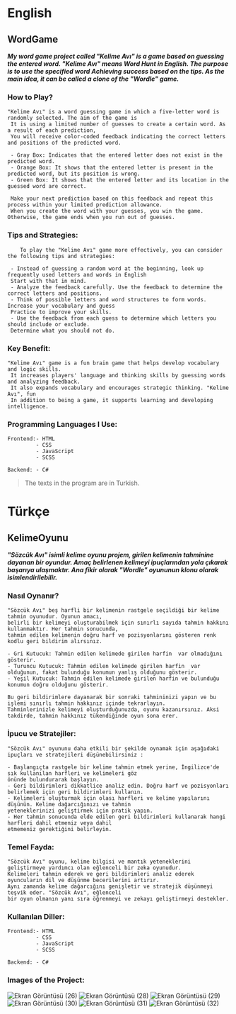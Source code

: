 # English
## WordGame
***My word game project called "Kelime Avı" is a game based on guessing the entered word. "Kelime Avı" means Word Hunt in English. The purpose is to use the specified word
Achieving success based on the tips. As the main idea, it can be called a clone of the "Wordle" game.***

### How to Play?

    "Kelime Avı" is a word guessing game in which a five-letter word is randomly selected. The aim of the game is
     It is using a limited number of guesses to create a certain word. As a result of each prediction,
     You will receive color-coded feedback indicating the correct letters and positions of the predicted word.
    
     - Gray Box: Indicates that the entered letter does not exist in the predicted word.
     - Orange Box: It shows that the entered letter is present in the predicted word, but its position is wrong.
     - Green Box: It shows that the entered letter and its location in the guessed word are correct.

     Make your next prediction based on this feedback and repeat this process within your limited prediction allowance.
     When you create the word with your guesses, you win the game. Otherwise, the game ends when you run out of guesses.
    
### Tips and Strategies:

        To play the "Kelime Avı" game more effectively, you can consider the following tips and strategies:

     - Instead of guessing a random word at the beginning, look up frequently used letters and words in English
     Start with that in mind.
     - Analyze the feedback carefully. Use the feedback to determine the correct letters and positions.
     - Think of possible letters and word structures to form words. Increase your vocabulary and guess
     Practice to improve your skills.
     - Use the feedback from each guess to determine which letters you should include or exclude.
     Determine what you should not do.

### Key Benefit:

    "Kelime Avı" game is a fun brain game that helps develop vocabulary and logic skills.
     It increases players' language and thinking skills by guessing words and analyzing feedback.
     It also expands vocabulary and encourages strategic thinking. "Kelime Avı", fun
     In addition to being a game, it supports learning and developing intelligence.
        
### Programming Languages ​​I Use:

    Frontend:- HTML
             - CSS
             - JavaScript
             - SCSS
    
    Backend: - C#    


> The texts in the program are in Turkish.

# Türkçe
## KelimeOyunu
***"Sözcük Avı" isimli  kelime oyunu projem, girilen kelimenin tahminine dayanan bir oyundur. Amaç belirlenen kelimeyi
ipuçlarından yola çıkarak başarıya ulaşmaktır. Ana fikir olarak "Wordle" oyununun klonu olarak isimlendirilebilir.***

### Nasıl Oynanır?


    "Sözcük Avı" beş harfli bir kelimenin rastgele seçildiği bir kelime tahmin oyunudur. Oyunun amacı, 
    belirli bir kelimeyi oluşturabilmek için sınırlı sayıda tahmin hakkını kullanmaktır. Her tahmin sonucunda, 
    tahmin edilen kelimenin doğru harf ve pozisyonlarını gösteren renk kodlu geri bildirim alırsınız.

    - Gri Kutucuk: Tahmin edilen kelimede girilen harfin  var olmadığını gösterir.
    - Turuncu Kutucuk: Tahmin edilen kelimede girilen harfin  var olduğunun, fakat bulunduğu konumun yanlış olduğunu gösterir.
    - Yeşil Kutucuk: Tahmin edilen kelimede girilen harfin ve bulunduğu konumun doğru olduğunu gösterir.
    
    Bu geri bildirimlere dayanarak bir sonraki tahmininizi yapın ve bu işlemi sınırlı tahmin hakkınız içinde tekrarlayın.
    Tahminlerinizle kelimeyi oluşturduğunuzda, oyunu kazanırsınız. Aksi takdirde, tahmin hakkınız tükendiğinde oyun sona erer.

### İpucu ve Stratejiler:

    "Sözcük Avı" oyununu daha etkili bir şekilde oynamak için aşağıdaki ipuçları ve stratejileri düşünebilirsiniz :

    - Başlangıçta rastgele bir kelime tahmin etmek yerine, İngilizce'de sık kullanılan harfleri ve kelimeleri göz 
    önünde bulundurarak başlayın.
    - Geri bildirimleri dikkatlice analiz edin. Doğru harf ve pozisyonları belirlemek için geri bildirimleri kullanın.
    - Kelimeleri oluşturmak için olası harfleri ve kelime yapılarını düşünün. Kelime dağarcığınızı ve tahmin 
    yeteneklerinizi geliştirmek için pratik yapın.
    - Her tahmin sonucunda elde edilen geri bildirimleri kullanarak hangi harfleri dahil etmeniz veya dahil
    etmemeniz gerektiğini belirleyin.

### Temel Fayda:

    "Sözcük Avı" oyunu, kelime bilgisi ve mantık yeteneklerini geliştirmeye yardımcı olan eğlenceli bir zeka oyunudur.
    Kelimeleri tahmin ederek ve geri bildirimleri analiz ederek oyuncuların dil ve düşünme becerilerini artırır.
    Aynı zamanda kelime dağarcığını genişletir ve stratejik düşünmeyi teşvik eder. "Sözcük Avı", eğlenceli
    bir oyun olmanın yanı sıra öğrenmeyi ve zekayı geliştirmeyi destekler.
    
### Kullanılan Diller:

    Frontend:- HTML
             - CSS
             - JavaScript
             - SCSS
    
    Backend: - C#

### Images of the Project:

![Ekran Görüntüsü (26)](https://github.com/omer-gulsoy/KelimeOyunu/assets/139320509/fa835151-a1fa-48de-9856-1e7ae76b8687)
![Ekran Görüntüsü (28)](https://github.com/omer-gulsoy/KelimeOyunu/assets/139320509/ad3d9219-5c98-45f8-9fce-3d8b5677bf9b)
![Ekran Görüntüsü (29)](https://github.com/omer-gulsoy/KelimeOyunu/assets/139320509/6297b3a1-39ce-4dc4-b806-5f1f9f423572)
![Ekran Görüntüsü (30)](https://github.com/omer-gulsoy/KelimeOyunu/assets/139320509/f0f7ee1c-40b2-4b5a-810c-c214e5a66e43)
![Ekran Görüntüsü (31)](https://github.com/omer-gulsoy/KelimeOyunu/assets/139320509/4b7989d0-ec7f-4e5f-b0f5-96f1174bac54)
![Ekran Görüntüsü (32)](https://github.com/omer-gulsoy/KelimeOyunu/assets/139320509/d5ba80dc-fb8f-4a27-8f75-9e768cb80900)
